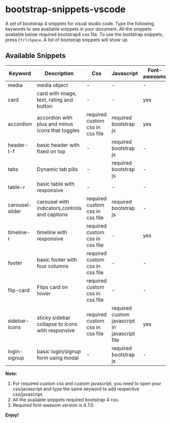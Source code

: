 # bootstrap-snippets-vscode

A set of bootstrap 4 snippets for visual studio code.
Type the following keywords to see available snippets in your document.
All the snippets available below required bootstrap4 css file.
To use the bootstrap snippets, press `Ctrl+Space`. A list of bootstrap snippets will show up.

## Available Snippets

|Keyword|Description|Css|Javascript|Font-awesome|
|--- |--- |--- |--- |--- |
|media|media object|-|-|-|
|card|card with image, text, rating and button|-|-|yes|
|accordion|accordion with plus and minus icons that toggles|required custom css in css file|required bootstrap js|yes|
|header-t-f|basic header with fixed on top|-|required bootstrap js|-|
|tabs|Dynamic tab pills|-|required bootstrap js|-|
|table-r|basic table with responsive|-|-|-|
|carousel-slider|carousel with indicators,controls and captions|required custom css in css file|required bootstrap js|-|
|timeline-r|timeline with responsive|required custom css in css file|-|yes|
|footer|basic footer with four columns|required custom css in css file|-|-|
|flip-card|Flips card on hover|required custom css in css file|-|-|
|sidebar-icons|sticky sidebar collapse to icons with responsive|required custom css in css file|required custom javascript in javascript file|yes|
|login-signup|basic login/signup form using modal|-|required bootstrap js|-|


**Note:** 
1. For required custom css and custom javascript, you need to open your css/javascript and type the same keyword to add respective css/javascript.
2. All the available snippets required bootstrap 4 css.
3. Required font-awesom version is 4.7.0.


**Enjoy!**
